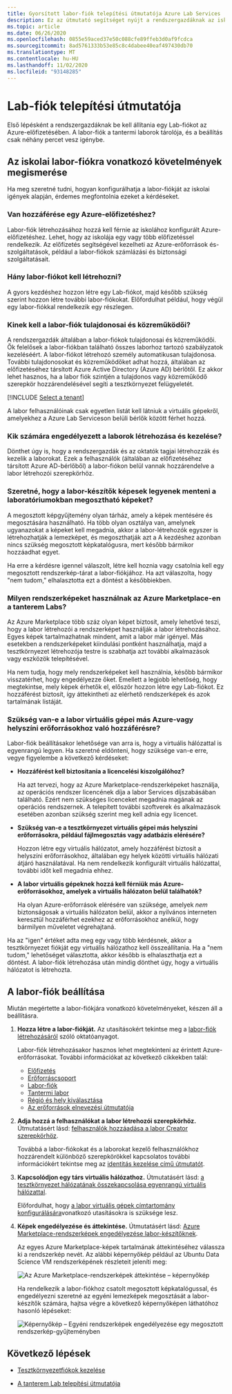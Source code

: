 ```yaml
---
title: Gyorsított labor-fiók telepítési útmutatója Azure Lab Services
description: Ez az útmutató segítséget nyújt a rendszergazdáknak az iskolán belüli használatra szolgáló labor-fiókok gyors létrehozásában.
ms.topic: article
ms.date: 06/26/2020
ms.openlocfilehash: 0855e59aced37e50c088cfe89ffeb3d0af9fcdca
ms.sourcegitcommit: 8ad5761333b53e85c8c4dabee40eaf497430db70
ms.translationtype: MT
ms.contentlocale: hu-HU
ms.lasthandoff: 11/02/2020
ms.locfileid: "93148285"
---
```

# <a name="lab-account-setup-guide"></a>Lab-fiók telepítési útmutatója

Első lépésként a rendszergazdáknak be kell állítania egy Lab-fiókot az Azure-előfizetésében. A labor-fiók a tantermi laborok tárolója, és a beállítás csak néhány percet vesz igénybe.

## <a name="understand-your-schools-lab-account-requirements"></a>Az iskolai labor-fiókra vonatkozó követelmények megismerése

Ha meg szeretné tudni, hogyan konfigurálhatja a labor-fiókját az iskolai igények alapján, érdemes megfontolnia ezeket a kérdéseket.

### <a name="do-i-have-access-to-an-azure-subscription"></a>Van hozzáférése egy Azure-előfizetéshez?

Labor-fiók létrehozásához hozzá kell férnie az iskolához konfigurált Azure-előfizetéshez. Lehet, hogy az iskolája egy vagy több előfizetéssel rendelkezik. Az előfizetés segítségével kezelheti az Azure-erőforrások és-szolgáltatások, például a labor-fiókok számlázási és biztonsági szolgáltatásait.

### <a name="how-many-lab-accounts-need-to-be-created"></a>Hány labor-fiókot kell létrehozni?

A gyors kezdéshez hozzon létre egy Lab-fiókot, majd később szükség szerint hozzon létre további labor-fiókokat. Előfordulhat például, hogy végül egy labor-fiókkal rendelkezik egy részlegen.

### <a name="who-should-be-owners-and-contributors-of-the-lab-account"></a>Kinek kell a labor-fiók tulajdonosai és közreműködői?

A rendszergazdák általában a labor-fiókok tulajdonosai és közreműködői. Ők felelősek a labor-fiókban található összes laborhoz tartozó szabályzatok kezeléséért. A labor-fiókot létrehozó személy automatikusan tulajdonosa. További tulajdonosokat és közreműködőket adhat hozzá, általában az előfizetéséhez társított Azure Active Directory (Azure AD) bérlőtől. Ez akkor lehet hasznos, ha a labor fiók szintjén a tulajdonos vagy közreműködő szerepkör hozzárendelésével segíti a tesztkörnyezet felügyeletét.

[!INCLUDE [Select a tenant](./includes/multi-tenant-support.md)]

A labor felhasználóinak csak egyetlen listát kell látniuk a virtuális gépekről, amelyekhez a Azure Lab Serviceson belüli bérlők között férhet hozzá.

### <a name="who-will-be-allowed-to-create-and-manage-labs"></a>Kik számára engedélyezett a laborok létrehozása és kezelése?

Dönthet úgy is, hogy a rendszergazdák és az oktatók tagjai létrehozzák és kezelik a laborokat. Ezek a felhasználók (általában az előfizetéséhez társított Azure AD-bérlőből) a labor-fiókon belül vannak hozzárendelve a labor létrehozói szerepkörhöz.

### <a name="do-you-want-to-give-lab-creators-the-ability-to-save-images-that-can-be-shared-across-labs"></a>Szeretné, hogy a labor-készítők képesek legyenek menteni a laboratóriumokban megosztható képeket?

A megosztott képgyűjtemény olyan tárház, amely a képek mentésére és megosztására használható. Ha több olyan osztálya van, amelynek ugyanazokat a képeket kell megadnia, akkor a labor-létrehozók egyszer is létrehozhatják a lemezképet, és megoszthatják azt a A kezdéshez azonban nincs szükség megosztott képkatalógusra, mert később bármikor hozzáadhat egyet.

Ha erre a kérdésre igennel válaszolt, létre kell hoznia vagy csatolnia kell egy megosztott rendszerkép-tárat a labor-fiókjához. Ha azt válaszolta, hogy "nem tudom," elhalasztotta ezt a döntést a későbbiekben.

### <a name="which-images-in-azure-marketplace-will-your-classroom-labs-use"></a>Milyen rendszerképeket használnak az Azure Marketplace-en a tanterem Labs?

Az Azure Marketplace több száz olyan képet biztosít, amely lehetővé teszi, hogy a labor létrehozói a rendszerképet használják a labor létrehozásához. Egyes képek tartalmazhatnak mindent, amit a labor már igényel. Más esetekben a rendszerképeket kiindulási pontként használhatja, majd a tesztkörnyezet létrehozója testre is szabhatja azt további alkalmazások vagy eszközök telepítésével.

Ha nem tudja, hogy mely rendszerképeket kell használnia, később bármikor visszatérhet, hogy engedélyezze őket. Emellett a legjobb lehetőség, hogy megtekintse, mely képek érhetők el, először hozzon létre egy Lab-fiókot. Ez hozzáférést biztosít, így áttekintheti az elérhető rendszerképek és azok tartalmának listáját.
  
### <a name="do-the-labs-virtual-machines-need-to-have-access-to-other-azure-or-on-premises-resources"></a>Szükség van-e a labor virtuális gépei más Azure-vagy helyszíni erőforrásokhoz való hozzáférésre?

Labor-fiók beállításakor lehetősége van arra is, hogy a virtuális hálózattal is egyenrangú legyen. Ha szeretné eldönteni, hogy szüksége van-e erre, vegye figyelembe a következő kérdéseket:

- **Hozzáférést kell biztosítania a licencelési kiszolgálóhoz?**
  
   Ha azt tervezi, hogy az Azure Marketplace-rendszerképeket használja, az operációs rendszer licencének díja a labor Services díjszabásában található. Ezért nem szükséges licenceket megadnia magának az operációs rendszernek. A telepített további szoftverek és alkalmazások esetében azonban szükség szerint meg kell adnia egy licencet.

- **Szükség van-e a tesztkörnyezet virtuális gépei más helyszíni erőforrásokra, például fájlmegosztás vagy adatbázis elérésére?**

   Hozzon létre egy virtuális hálózatot, amely hozzáférést biztosít a helyszíni erőforrásokhoz, általában egy helyek közötti virtuális hálózati átjáró használatával. Ha nem rendelkezik konfigurált virtuális hálózattal, további időt kell megadnia ehhez.

- **A labor virtuális gépeknek hozzá kell férniük más Azure-erőforrásokhoz, amelyek a virtuális hálózaton belül találhatók?**

   Ha olyan Azure-erőforrások elérésére van szüksége, amelyek *nem* biztonságosak a virtuális hálózaton belül, akkor a nyilvános interneten keresztül hozzáférhet ezekhez az erőforrásokhoz anélkül, hogy bármilyen műveletet végrehajtaná.

Ha az "igen" értéket adta meg egy vagy több kérdésnek, akkor a tesztkörnyezet fiókját egy virtuális hálózathoz kell összeállítania. Ha a "nem tudom," lehetőséget választotta, akkor később is elhalaszthatja ezt a döntést. A labor-fiók létrehozása után mindig dönthet úgy, hogy a virtuális hálózatot is létrehozta.

## <a name="set-up-your-lab-account"></a>A labor-fiók beállítása

Miután megértette a labor-fiókjára vonatkozó követelményeket, készen áll a beállításra.

1. **Hozza létre a labor-fiókját.** Az utasításokért tekintse meg a [labor-fiók létrehozásáról](https://docs.microsoft.com/azure/lab-services/classroom-labs/tutorial-setup-lab-account#create-a-lab-account) szóló oktatóanyagot.

   Labor-fiók létrehozásakor hasznos lehet megtekinteni az érintett Azure-erőforrásokat. További információkat az következő cikkekben talál:

   - [Előfizetés](https://docs.microsoft.com/azure/lab-services/classroom-labs/administrator-guide#subscription)
   - [Erőforráscsoport](https://docs.microsoft.com/azure/lab-services/classroom-labs/administrator-guide#resource-group)
   - [Labor-fiók](https://docs.microsoft.com/azure/lab-services/classroom-labs/administrator-guide#lab-account)
   - [Tantermi labor](https://docs.microsoft.com/azure/lab-services/classroom-labs/administrator-guide#classroom-lab)
   - [Régió és hely kiválasztása](https://docs.microsoft.com/azure/lab-services/classroom-labs/administrator-guide#regionslocations)
   - [Az erőforrások elnevezési útmutatója](https://docs.microsoft.com/azure/lab-services/classroom-labs/administrator-guide#naming)

2. **Adja hozzá a felhasználókat a labor létrehozói szerepkörhöz.** Útmutatásért lásd: [felhasználók hozzáadása a labor Creator szerepkörhöz](https://docs.microsoft.com/azure/lab-services/classroom-labs/tutorial-setup-lab-account#add-a-user-to-the-lab-creator-role).

   Továbbá a labor-fiókokat és a laborokat kezelő felhasználókhoz hozzárendelt különböző szerepkörökkel kapcsolatos további információkért tekintse meg az [identitás kezelése című útmutatót](https://docs.microsoft.com/azure/lab-services/classroom-labs/administrator-guide#manage-identity).

3. **Kapcsolódjon egy társ virtuális hálózathoz.** Útmutatásért lásd: [a tesztkörnyezet hálózatának összekapcsolása egyenrangú virtuális hálózattal](https://docs.microsoft.com/azure/lab-services/classroom-labs/how-to-connect-peer-virtual-network).

   Előfordulhat, hogy [a labor virtuális gépek címtartomány konfigurálására](https://docs.microsoft.com/azure/lab-services/classroom-labs/how-to-configure-lab-accounts#specify-an-address-range-for-vms-in-the-lab)vonatkozó utasításokra is szüksége lesz.

4. **Képek engedélyezése és áttekintése.** Útmutatásért lásd: [Azure Marketplace-rendszerképek engedélyezése labor-készítőknek](https://docs.microsoft.com/azure/lab-services/classroom-labs/specify-marketplace-images).

   Az egyes Azure Marketplace-képek tartalmának áttekintéséhez válassza ki a rendszerkép nevét. Az alábbi képernyőkép például az Ubuntu Data Science VM rendszerképének részleteit jeleníti meg:

   ![Az Azure Marketplace-rendszerképek áttekintése – képernyőkép](./media/setup-guide/review-marketplace-images.png)

   Ha rendelkezik a labor-fiókhoz csatolt megosztott képkatalógussal, és engedélyezni szeretné az egyéni lemezképek megosztását a labor-készítők számára, hajtsa végre a következő képernyőképen láthatóhoz hasonló lépéseket:

   ![Képernyőkép – Egyéni rendszerképek engedélyezése egy megosztott rendszerkép-gyűjteményben](./media/setup-guide/enable-sig-custom-images.png)

## <a name="next-steps"></a>Következő lépések

- [Tesztkörnyezetfiókok kezelése](how-to-manage-lab-accounts.md)

- [A tanterem Lab telepítési útmutatója](setup-guide.md)
